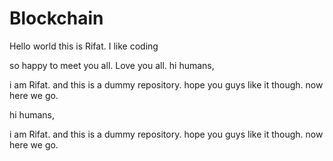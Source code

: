 # Blockchain


Hello world this is Rifat. I like coding

so happy to meet you all. Love you all.
hi humans,

i am Rifat. and this is a dummy repository. hope you guys like it though.
now here we go.

hi humans,

i am Rifat. and this is a dummy repository. hope you guys like it though.
now here we go.
